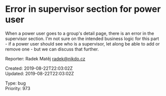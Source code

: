 # Error in supervisor section for power user

When a power user goes to a group's detail page, there is an error in the supervisor section.  I'm not sure on the intended business logic for this part - if a power user should see who is a supervisor, let along be able to add or remove one - but we can discuss that further.

Reporter: Radek Matěj <radek@nikdo.cz>  

Created: 2019-08-22T22:03:02Z  
Updated: 2019-08-22T22:03:02Z

Type: bug  
Priority: 973
